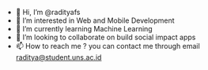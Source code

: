 - 👋 Hi, I’m @radityafs
- 👀 I’m interested in Web and Mobile Development
- 🌱 I’m currently learning Machine Learning
- 💞️ I’m looking to collaborate on build social impact apps
- 📫 How to reach me ? you can contact me through email raditya@student.uns.ac.id

<!---
radityafs/radityafs is a ✨ special ✨ repository because its `README.md` (this file) appears on your GitHub profile.
You can click the Preview link to take a look at your changes.
--->
